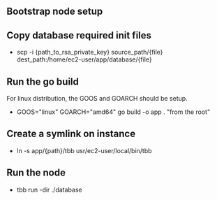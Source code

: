 
## Bootstrap node setup

## Copy database required init files
- scp -i {path_to_rsa_private_key} source_path/{file} dest_path:/home/ec2-user/app/database/{file}

## Run the go build

For linux distribution, the GOOS and GOARCH should be setup.

- GOOS="linux" GOARCH="amd64" go build -o app . "from the root"

## Create a symlink on instance
- ln -s app/{path}/tbb usr/ec2-user/local/bin/tbb

## Run the node
- tbb run -dir ./database
